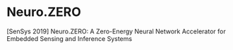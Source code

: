# Neuro.ZERO
[SenSys 2019] Neuro.ZERO: A Zero-Energy Neural Network Accelerator for Embedded Sensing and Inference Systems
